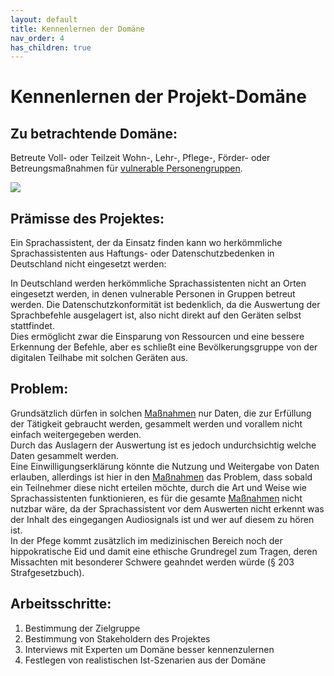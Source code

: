 ```yaml
---
layout: default 
title: Kennenlernen der Domäne
nav_order: 4
has_children: true
---
```





# Kennenlernen der Projekt-Domäne

## Zu betrachtende Domäne:
Betreute Voll- oder Teilzeit Wohn-, Lehr-, Pflege-, Förder- oder Betreungsmaßnahmen für [vulnerable Personengruppen](/glossar#vulnerable-personenpersonengruppen).

![](/assets/images/domaneimage.png)

## Prämisse des Projektes:
Ein Sprachassistent, der da Einsatz finden kann wo herkömmliche Sprachassistenten aus Haftungs- oder Datenschutzbedenken in Deutschland nicht eingesetzt werden: <br/> 

In Deutschland werden herkömmliche Sprachassistenten nicht an Orten eingesetzt werden, in denen vulnerable Personen in Gruppen betreut werden. Die Datenschutzkonformität ist bedenklich, da die Auswertung der Sprachbefehle ausgelagert ist, also nicht direkt auf den Geräten selbst stattfindet. <br/> 
Dies ermöglicht zwar die Einsparung von Ressourcen und eine bessere Erkennung der Befehle, aber es schließt eine Bevölkerungsgruppe von der digitalen Teilhabe mit solchen Geräten aus.

## Problem:
Grundsätzlich dürfen in solchen [Maßnahmen](/glossar#maßnahme) nur Daten, die zur Erfüllung der Tätigkeit gebraucht werden, gesammelt werden und vorallem nicht einfach weitergegeben werden. 
<br/> Durch das Auslagern der Auswertung ist es jedoch undurchsichtig welche Daten gesammelt werden. <br/> 
Eine Einwilligungserklärung könnte die Nutzung und Weitergabe von Daten erlauben, allerdings ist hier in den [Maßnahmen](/glossar#maßnahme) das Problem, dass sobald ein Teilnehmer diese nicht erteilen möchte, durch die Art und Weise wie Sprachassistenten funktionieren, es für die gesamte [Maßnahmen](/glossar#maßnahme) nicht nutzbar wäre, da der Sprachassistent vor dem Auswerten nicht erkennt was der Inhalt des eingegangen Audiosignals ist und wer auf diesem zu hören ist. <br/> 
In der Pfege kommt zusätzlich im medizinischen Bereich noch der hippokratische Eid und damit eine ethische Grundregel zum Tragen, deren Missachten mit besonderer Schwere geahndet werden würde (§ 203 Strafgesetzbuch). 




## Arbeitsschritte:
1. Bestimmung der Zielgruppe 
2. Bestimmung von Stakeholdern des Projektes
3. Interviews mit Experten um Domäne besser kennenzulernen
4. Festlegen von realistischen Ist-Szenarien aus der Domäne



